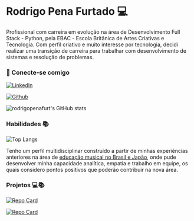 
# Rodrigo Pena Furtado 💻

Profissional com carreira em evolução na área de Desenvolvimento Full Stack - Python, pela EBAC - Escola Britânica de Artes Criativas e Tecnologia.  Com perfil criativo e muito interesse por tecnologia, decidi realizar uma transição de carreira para trabalhar com desenvolvimento de sistemas e resolução de problemas. 

### 🚀  Conecte-se comigo


[![LinkedIn](https://img.shields.io/badge/-LinkedIn-blue?style=for-the-badge&logo=linkedin&logoColor=white)](https://www.linkedin.com/in/rodrigo-furtado-46a422128/)

[![Github](https://img.shields.io/badge/GitHub-000?style=for-the-badge&logo=github&logoColor=30A3DC)](https://github.com/rodrigopenafurt)




![rodrigopenafurt's GitHub stats](https://github-readme-stats.vercel.app/api?username=rodrigopenafurt&show_icons=true&theme=gruvbox&hide=stars)


### Habilidades 📚

![Top Langs](https://github-readme-stats-git-masterrstaa-rickstaa.vercel.app/api/top-langs/?username=rodrigopenafurt&layout=compact&bg_color=000&border_color=30A3DC&title_color=E94D5F&text_color=FFF)





Tenho um perfil multidisciplinar construído a partir de minhas experiências anteriores na área de [educação musical no Brasil e Japão](https://www.youtube.com/watch?v=QVYzMmQQv8I&list=PLVvwd2Rq-hYwzAA9JNuFIDfGbljxpf1xM&index=9&ab_channel=IASDCentroCrist%C3%A3oTokai), onde pude desenvolver minha capacidade analítica, empatia e trabalho em equipe, os quais considero pontos positivos que poderão contribuir na nova área.


### Projetos 💻📚

[![Repo Card](https://github-readme-stats.vercel.app/api/pin/?username=rodrigopenafurt&repo=padararia_gourmet&bg_color=000&border_color=30A3DC&show_icons=true&icon_color=30A3DC&title_color=E94D5F&text_color=FFF)](https://github.com/rodrigopenafurt/padararia_gourmet)

[![Repo Card](https://github-readme-stats.vercel.app/api/pin/?username=rodrigopenafurt&repo=Esporte_Tv&bg_color=000&border_color=30A3DC&show_icons=true&icon_color=30A3DC&title_color=E94D5F&text_color=FFF)](https://github.com/rodrigopenafurt/Esporte_Tv)


